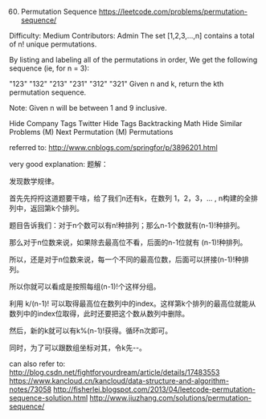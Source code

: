 60. Permutation Sequence
https://leetcode.com/problems/permutation-sequence/

Difficulty: Medium
Contributors: Admin
The set [1,2,3,…,n] contains a total of n! unique permutations.

By listing and labeling all of the permutations in order,
We get the following sequence (ie, for n = 3):

"123"
"132"
"213"
"231"
"312"
"321"
Given n and k, return the kth permutation sequence.

Note: Given n will be between 1 and 9 inclusive.

Hide Company Tags Twitter
Hide Tags Backtracking Math
Hide Similar Problems (M) Next Permutation (M) Permutations

referred to:
http://www.cnblogs.com/springfor/p/3896201.html

very good explanation:
题解：

发现数学规律。

首先先捋捋这道题要干啥，给了我们n还有k，在数列 1，2，3，... , n构建的全排列中，返回第k个排列。

题目告诉我们：对于n个数可以有n!种排列；那么n-1个数就有(n-1)!种排列。

那么对于n位数来说，如果除去最高位不看，后面的n-1位就有 (n-1)!种排列。

所以，还是对于n位数来说，每一个不同的最高位数，后面可以拼接(n-1)!种排列。

所以你就可以看成是按照每组(n-1)!个这样分组。

利用 k/(n-1)! 可以取得最高位在数列中的index。这样第k个排列的最高位就能从数列中的index位取得，此时还要把这个数从数列中删除。

然后，新的k就可以有k%(n-1)!获得。循环n次即可。

 同时，为了可以跟数组坐标对其，令k先--。

can also refer to:
http://blog.csdn.net/fightforyourdream/article/details/17483553
https://www.kancloud.cn/kancloud/data-structure-and-algorithm-notes/73058
http://fisherlei.blogspot.com/2013/04/leetcode-permutation-sequence-solution.html
http://www.jiuzhang.com/solutions/permutation-sequence/
